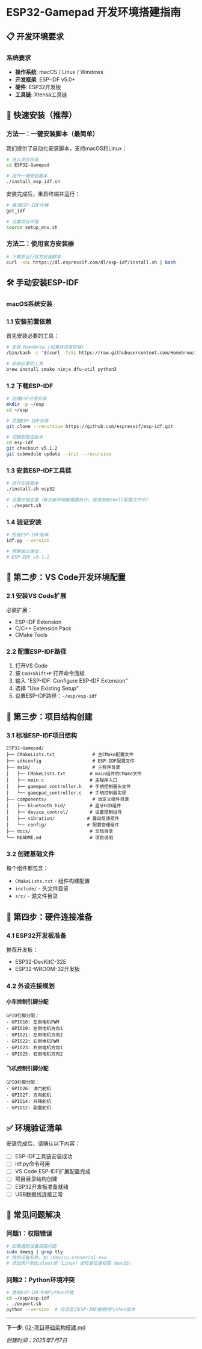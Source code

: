 # ESP32-Gamepad 开发环境搭建指南

## 📋 开发环境要求

### 系统要求
- **操作系统**: macOS / Linux / Windows
- **开发框架**: ESP-IDF v5.0+
- **硬件**: ESP32开发板
- **工具链**: Xtensa工具链

## 🚀 快速安装（推荐）

### 方法一：一键安装脚本（最简单）
我们提供了自动化安装脚本，支持macOS和Linux：

```bash
# 进入项目目录
cd ESP32-Gamepad

# 运行一键安装脚本
./install_esp_idf.sh
```

安装完成后，重启终端并运行：
```bash
# 激活ESP-IDF环境
get_idf

# 设置项目环境
source setup_env.sh
```

### 方法二：使用官方安装器
```bash
# 下载并运行官方安装脚本
curl -sSL https://dl.espressif.com/dl/esp-idf/install.sh | bash
```

## 🛠️ 手动安装ESP-IDF

### macOS系统安装

### 1.1 安装前置依赖

首先安装必要的工具：

```bash
# 安装 Homebrew (如果还没有安装)
/bin/bash -c "$(curl -fsSL https://raw.githubusercontent.com/Homebrew/install/HEAD/install.sh)"

# 安装必要的工具
brew install cmake ninja dfu-util python3
```

### 1.2 下载ESP-IDF

```bash
# 创建ESP开发目录
mkdir -p ~/esp
cd ~/esp

# 克隆ESP-IDF仓库
git clone --recursive https://github.com/espressif/esp-idf.git

# 切换到稳定版本
cd esp-idf
git checkout v5.1.2
git submodule update --init --recursive
```

### 1.3 安装ESP-IDF工具链

```bash
# 运行安装脚本
./install.sh esp32

# 设置环境变量（每次新终端都需要执行，或添加到shell配置文件中）
. ./export.sh
```

### 1.4 验证安装

```bash
# 检查ESP-IDF版本
idf.py --version

# 预期输出类似：
# ESP-IDF v5.1.2
```

## 🔧 第二步：VS Code开发环境配置

### 2.1 安装VS Code扩展

必装扩展：
- ESP-IDF Extension
- C/C++ Extension Pack
- CMake Tools

### 2.2 配置ESP-IDF路径

1. 打开VS Code
2. 按 `Cmd+Shift+P` 打开命令面板
3. 输入 "ESP-IDF: Configure ESP-IDF Extension"
4. 选择 "Use Existing Setup"
5. 设置ESP-IDF路径：`~/esp/esp-idf`

## 📁 第三步：项目结构创建

### 3.1 标准ESP-IDF项目结构

```
ESP32-Gamepad/
├── CMakeLists.txt              # 主CMake配置文件
├── sdkconfig                   # ESP-IDF配置文件
├── main/                       # 主程序目录
│   ├── CMakeLists.txt         # main组件的CMake文件
│   ├── main.c                 # 主程序入口
│   ├── gamepad_controller.h   # 手柄控制器头文件
│   └── gamepad_controller.c   # 手柄控制器实现
├── components/                 # 自定义组件目录
│   ├── bluetooth_hid/         # 蓝牙HID组件
│   ├── device_control/        # 设备控制组件
│   ├── vibration/            # 震动反馈组件
│   └── config/               # 配置管理组件
├── docs/                      # 文档目录
└── README.md                  # 项目说明
```

### 3.2 创建基础文件

每个组件都包含：
- `CMakeLists.txt` - 组件构建配置
- `include/` - 头文件目录
- `src/` - 源文件目录

## 🎯 第四步：硬件连接准备

### 4.1 ESP32开发板准备

推荐开发板：
- ESP32-DevKitC-32E
- ESP32-WROOM-32开发板

### 4.2 外设连接规划

#### 小车控制引脚分配
```
GPIO引脚分配：
- GPIO18: 左侧电机PWM
- GPIO19: 左侧电机方向1
- GPIO21: 左侧电机方向2
- GPIO22: 右侧电机PWM
- GPIO23: 右侧电机方向1
- GPIO25: 右侧电机方向2
```

#### 飞机控制引脚分配
```
GPIO引脚分配：
- GPIO26: 油门舵机
- GPIO27: 方向舵机
- GPIO14: 升降舵机
- GPIO12: 副翼舵机
```

## ✅ 环境验证清单

安装完成后，请确认以下内容：

- [ ] ESP-IDF工具链安装成功
- [ ] idf.py命令可用
- [ ] VS Code ESP-IDF扩展配置完成
- [ ] 项目目录结构创建
- [ ] ESP32开发板准备就绪
- [ ] USB数据线连接正常

## 🔧 常见问题解决

### 问题1：权限错误
```bash
# 如果遇到设备权限问题
sudo dmesg | grep tty
# 找到设备名称，如 /dev/cu.usbserial-xxx
# 添加用户到dialout组（Linux）或检查设备权限（macOS）
```

### 问题2：Python环境冲突
```bash
# 使用ESP-IDF专用Python环境
cd ~/esp/esp-idf
. ./export.sh
python --version  # 应该显示ESP-IDF使用的Python版本
```

---

**下一步**: [02-项目基础架构搭建.md](./02-项目基础架构搭建.md)

*创建时间：2025年7月7日*
